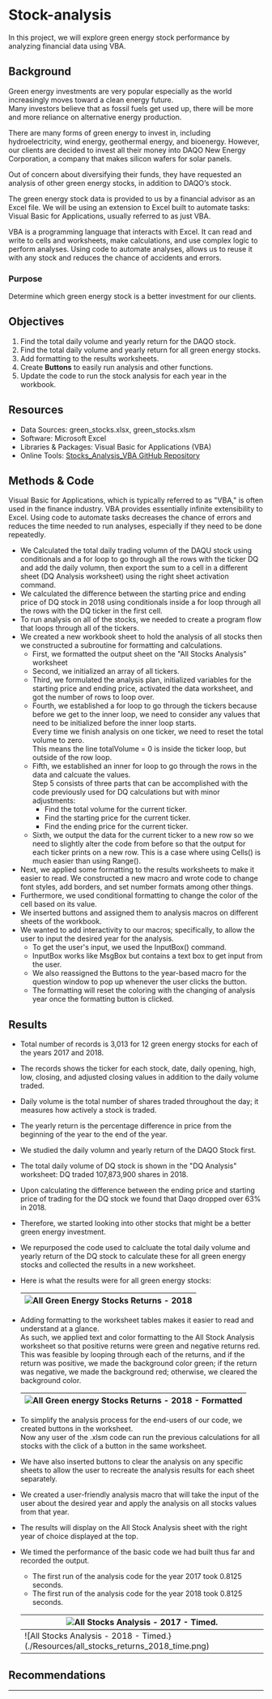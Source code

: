 # Stock-analysis
In this project, we will explore green energy stock performance by analyzing financial data using VBA.

## Background

Green energy investments are very popular especially as the world increasingly moves toward a clean energy future. <br>
Many investors believe that as fossil fuels get used up, there will be more and more reliance on alternative energy production. <br>

There are many forms of green energy to invest in, including hydroelectricity, wind energy, geothermal energy, and bioenergy. 
However, our clients are decided to invest all their money into DAQO New Energy Corporation, a company that makes silicon wafers for solar panels. <br>

Out of concern about diversifying their funds, they have requested an analysis of other green energy stocks, in addition to DAQO’s stock. 

The green energy stock data is provided to us by a financial advisor as an Excel file.
We will be using an extension to Excel built to automate tasks: Visual Basic for Applications, usually referred to as just VBA. 

VBA is a programming language that interacts with Excel. It can read and write to cells and worksheets, make calculations, and use complex logic to perform analyses. 
Using code to automate analyses, allows us to reuse it with any stock and reduces the chance of accidents and errors. 


### Purpose
Determine which green energy stock is a better investment for our clients. 

## Objectives
1. Find the total daily volume and yearly return for the DAQO stock.
2. Find the total daily volume and yearly return for all green energy stocks.
3. Add formatting to the results worksheets. 
4. Create **Buttons** to easily run analysis and other functions.
5. Update the code to run the stock analysis for each year in the workbook. 



## Resources
- Data Sources: green_stocks.xlsx, green_stocks.xlsm
- Software: Microsoft Excel
- Libraries & Packages: Visual Basic for Applications (VBA)
- Online Tools: [Stocks_Analysis_VBA GitHub Repository](https://github.com/Magzzie/Stocks_Analysis_VBA)

## Methods & Code
Visual Basic for Applications, which is typically referred to as "VBA," is often used in the finance industry.
VBA provides essentially infinite extensibility to Excel. Using code to automate tasks decreases the chance of errors and reduces the time needed to run analyses, 
especially if they need to be done repeatedly. 

- We Calculated the total daily trading volumn of the DAQU stock using conditionals and a for loop to go through all the rows with the ticker DQ and add the daily volumn, 
then export the sum to a cell in a different sheet (DQ Analysis worksheet) using the right sheet activation command. 
- We calculated the difference between the starting price and ending price of DQ stock in 2018 using conditionals inside a for loop through all the rows with the DQ ticker in the first cell. 
- To run analysis on all of the stocks, we needed to create a program flow that loops through all of the tickers.
- We created a new workbook sheet to hold the analysis of all stocks then we constructed a subroutine for formatting and calculations. 
	- First, we formatted the output sheet on the "All Stocks Analysis" worksheet
	- Second, we initialized an array of all tickers.
	- Third, we formulated the analysis plan, initialized variables for the starting price and ending price, activated the data worksheet, and got the number of rows to loop over. 
	- Fourth, we established a for loop to go through the tickers because before we get to the inner loop, we need to consider any values that need to be initialized before the inner loop starts. <br>
	Every time we finish analysis on one ticker, we need to reset the total volume to zero. <br> This means the line totalVolume = 0 is inside the ticker loop, but outside of the row loop.
	- Fifth, we established an inner for loop to go through the rows in the data and calcuate the values. <br>
		Step 5 consists of three parts that can be accomplished with the code previously used for DQ calculations but with minor adjustments: <br>
		- Find the total volume for the current ticker.
		- Find the starting price for the current ticker.
		- Find the ending price for the current ticker.
	- Sixth, we output the data for the current ticker to a new row so we need to slightly alter the code from before so that the output for each ticker prints on a new row. This is a case where using Cells() is much easier than using Range().
- Next, we applied some formatting to the results worksheets to make it easier to read. We constructed a new macro and wrote code to change font styles, add borders, and set number formats among other things. 
- Furthermore, we used conditional formatting to change the color of the cell based on its value.
- We inserted buttons and assigned them to analysis macros on different sheets of the workbook. 
- We wanted to add interactivity to our macros; specifically, to allow the user to input the desired year for the analysis. <br>
	- To get the user's input, we used the InputBox() command. 
	- InputBox works like MsgBox but contains a text box to get input from the user.
	- We also reassigned the Buttons to the year-based macro for the question window to pop up whenever the user clicks the button. 
	- The formatting will reset the coloring with the changing of analysis year once the formatting button is clicked. 



## Results
- Total number of records is 3,013 for 12 green energy stocks for each of the years 2017 and 2018.
- The records shows the ticker for each stock, date, daily opening, high, low, closing, and adjusted closing values in addition to the daily volume traded. 
- Daily volume is the total number of shares traded throughout the day; it measures how actively a stock is traded. 
- The yearly return is the percentage difference in price from the beginning of the year to the end of the year.
- We studied the daily volumn and yearly return of the DAQO Stock first. 
- The total daily volume of DQ stock is shown in the "DQ Analysis" worksheet: DQ traded 107,873,900 shares in 2018.
- Upon calculating the difference between the ending price and starting price of trading for the DQ stock we found that Daqo dropped over 63% in 2018. 
- Therefore, we started looking into other stocks that might be a better green energy investment. 
- We repurposed the code used to calcluate the total daily volume and yearly return of the DQ stock to calculate these for all green energy stocks and collected the results in a new worksheet. 
- Here is what the results were for all green energy stocks: <br> 

	|![All Green Energy Stocks Returns - 2018](./Resources/all_stocks_returns_2018.png)|
	|-|
- Adding formatting to the worksheet tables makes it easier to read and understand at a glance. <br>
	As such, we applied text and color formatting to the All Stock Analysis worksheet so that positive returns were green and negative returns red. <br>
	This was feasible by looping through each of the returns, and if the return was positive, we made the background color green; if the return was negative, we made the background red; otherwise, we cleared the background color.
	
	|![All Green energy Stocks Returns - 2018 - Formatted](./Resources/all_stocks_returns_2018_formatted.png)|
	|-|
- To simplify the analysis process for the end-users of our code, we created buttons in the worksheet. <br>
	Now any user of the .xlsm code can run the previous calculations for all stocks with the click of a button in the same worksheet.
- We have also inserted buttons to clear the analysis on any specific sheets to allow the user to recreate the analysis results for each sheet separately. 
- We created a user-friendly analysis macro that will take the input of the user about the desired year and apply the analysis on all stocks values from that year. 
- The results will display on the All Stock Analysis sheet with the right year of choice displayed at the top. 
- We timed the performance of the basic code we had built thus far and recorded the output. 
	- The first run of the analysis code for the year 2017 took 0.8125 seconds.
	- The first run of the analysis code for the year 2018 took 0.8125 seconds. <br>
	
	|![All Stocks Analysis - 2017 - Timed.](./Resources/all_stocks_returns_2017_time.png)|
	|-|
	|![All Stocks Analysis - 2018 - Timed.}(./Resources/all_stocks_returns_2018_time.png)|





## Recommendations




---





















